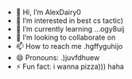 - 👋 Hi, I’m AlexDairy0
- 👀 I’m interested in best cs tactic)
- 🌱 I’m currently learning ...ogy8uij
- 💞️ I’m looking to collaborate on 
- 📫 How to reach me .hgffyguhijo
- 😄 Pronouns: .)juvfdhuew
- ⚡ Fun fact: i wanna pizza))) haha
<!---
AlexDairy0/AlexDairy0 is a ✨ special ✨ repository because its `README.md` (this file) appears on your GitHub profile.
You can click the Preview link to take a look at your changes.
---
